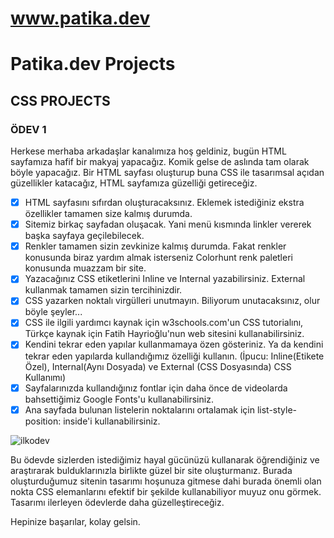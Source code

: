 # www.patika.dev
# Patika.dev Projects

## CSS PROJECTS
### ÖDEV 1

Herkese merhaba arkadaşlar kanalımıza hoş geldiniz, bugün HTML sayfamıza hafif bir makyaj yapacağız. Komik gelse de aslında tam olarak böyle yapacağız. Bir HTML sayfası oluşturup buna CSS ile tasarımsal açıdan güzellikler katacağız, HTML sayfamıza güzelliği getireceğiz.

- [x] HTML sayfasını sıfırdan oluşturacaksınız. Eklemek istediğiniz ekstra özellikler tamamen size kalmış durumda.
- [x] Sitemiz birkaç sayfadan oluşacak. Yani menü kısmında linkler vererek başka sayfaya geçilebilecek.
- [x] Renkler tamamen sizin zevkinize kalmış durumda. Fakat renkler konusunda biraz yardım almak isterseniz Colorhunt renk paletleri konusunda muazzam bir site.
- [x] Yazacağınız CSS etiketlerini Inline ve Internal yazabilirsiniz. External kullanmak tamamen sizin tercihinizdir.
- [x] CSS yazarken noktalı virgülleri unutmayın. Biliyorum unutacaksınız, olur böyle şeyler...
- [x] CSS ile ilgili yardımcı kaynak için w3schools.com'un CSS tutorialını, Türkçe kaynak için Fatih Hayrioğlu'nun web sitesini kullanabilirsiniz.
- [x] Kendini tekrar eden yapılar kullanmamaya özen gösteriniz. Ya da kendini tekrar eden yapılarda kullandığımız özelliği kullanın. (İpucu: Inline(Etikete Özel), Internal(Aynı Dosyada) ve External (CSS Dosyasında) CSS Kullanımı)
- [x] Sayfalarınızda kullandığınız fontlar için daha önce de videolarda bahsettiğimiz Google Fonts'u kullanabilirsiniz.
- [x] Ana sayfada bulunan listelerin noktalarını ortalamak için list-style-position: inside'i kullanabilirsiniz.

![ilkodev](https://raw.githubusercontent.com/Kodluyoruz/taskforce/main/css/odev1/figures/webpage.gif)

Bu ödevde sizlerden istediğimiz hayal gücünüzü kullanarak öğrendiğiniz ve araştırarak bulduklarınızla birlikte güzel bir site oluşturmanız. Burada oluşturduğumuz sitenin tasarımı hoşunuza gitmese dahi burada önemli olan nokta CSS elemanlarını efektif bir şekilde kullanabiliyor muyuz onu görmek. Tasarımı ilerleyen ödevlerde daha güzelleştireceğiz.

Hepinize başarılar, kolay gelsin.